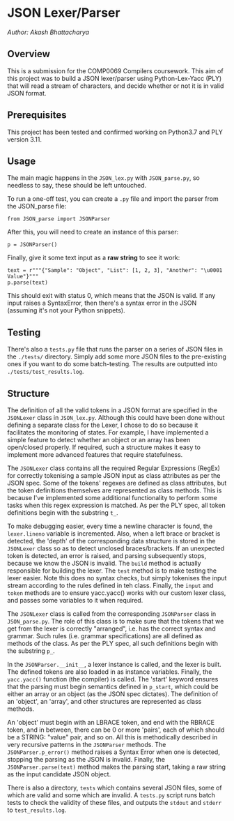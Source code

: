 # JSON Lexer/Parser
_Author: Akash Bhattacharya_

## Overview
This is a submission for the COMP0069 Compilers coursework. This aim of this project was to build a JSON lexer/parser using Python-Lex-Yacc (PLY) that will read a stream of characters, and decide whether or not it is in valid JSON format. 

## Prerequisites
This project has been tested and confirmed working on Python3.7 and PLY version 3.11. 

## Usage
The main magic happens in the `JSON_lex.py` with `JSON_parse.py`, so needless to say, these should be left untouched.

To run a one-off test, you can create a `.py` file and import the parser from the JSON_parse file:

```from JSON_parse import JSONParser```

After this, you will need to create an instance of this parser:

```p = JSONParser()```

Finally, give it some text input as a **raw string** to see it work:

```
text = r"""{"Sample": "Object", "List": [1, 2, 3], "Another": "\u0001 Value"}""" 
p.parse(text)
```

This should exit with status 0, which means that the JSON is valid. If any input raises a SyntaxError, then there's a syntax error in the JSON (assuming it's not your Python snippets).

## Testing
There's also a `tests.py` file that runs the parser on a series of JSON files in the `./tests/` directory. Simply add some more JSON files to the pre-existing ones if you want to do some batch-testing. The results are outputted into `./tests/test_results.log`.

## Structure
The definition of all the valid tokens in a JSON format are specified in the `JSONLexer` class in `JSON_lex.py`. Although this could have been done without defining a separate class for the Lexer, I chose to do so because it facilitates the monitoring of states. For example, I have implemented a simple feature to detect whether an object or an array has been open/closed properly. If required, such a structure makes it easy to implement more advanced features that require statefulness.

The `JSONLexer` class contains all the required Regular Expressions (RegEx) for correctly tokenising a sample JSON input as class attributes as per the JSON spec. Some of the tokens' regexes are defined as class attributes, but the token definitions themselves are represented as class methods. This is because I've implemented some additional functionality to perform some tasks when this regex expression is matched. As per the PLY spec, all token definitions begin with the substring `t_`.

To make debugging easier, every time a newline character is found, the `lexer.lineno` variable is incremented. Also, when a left brace or bracket is detected, the 'depth' of the corresponding data structure is stored in the `JSONLexer` class so as to detect unclosed braces/brackets. If an unexpected token is detected, an error is raised, and parsing subsequently stops, because we know the JSON is invalid. The `build` method is actually responsible for building the lexer. The `test` method is to make testing the lexer easier. Note this does no syntax checks, but simply tokenises the input stream according to the rules defined in teh class. Finally, the `input` and `token` methods are to ensure yacc.yacc() works with our custom lexer class, and passes some variables to it when required.

The `JSONLexer` class is called from the corresponding `JSONParser` class in `JSON_parse.py`. The role of this class is to make sure that the tokens that we get from the lexer is correctly "arranged", i.e. has the correct syntax and grammar. Such rules (i.e. grammar specifications) are all defined as methods of the class. As per the PLY spec, all such definitions begin with the substring `p_`.

In the `JSONParser.__init__`, a lexer instance is called, and the lexer is built. The defined tokens are also loaded in as instance variables. Finally, the `yacc.yacc()` function (the compiler) is called. The 'start' keyword ensures that the parsing must begin semantics defined in `p_start`, which could be either an array or an object (as the JSON spec dictates). The definition of an 'object', an 'array', and other structures are represented as class methods.

An 'object' must begin with an LBRACE token, and end with the RBRACE token, and in between, there can be 0 or more 'pairs', each of which should be a STRING: "value" pair, and so on. All this is methodically described in very recursive patterns in the `JSONParser` methods. The `JSONParser.p_error()` method raises a Syntax Error when one is detected, stopping the parsing as the JSON is invalid. Finally, the `JSONParser.parse(text)` method makes the parsing start, taking a raw string as the input candidate JSON object.

There is also a directory, `tests` which contains several JSON files, some of which are valid and some which are invalid. A `tests.py` script runs batch tests to check the validity of these files, and outputs the `stdout` and `stderr` to `test_results.log`.